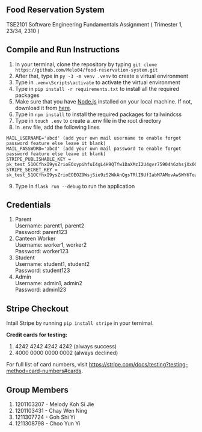 ## __Food Reservation System__
TSE2101 Software Engineering Fundamentals Assignment ( Trimester 1, 23/34, 2310 )

## __Compile and Run Instructions__
1. In your terminal, clone the repository by typing ```git clone https://github.com/Melo04/food-reservation-system.git```
2. After that, type in ```py -3 -m venv .venv``` to create a virtual environment
3. Type in ```.venv\Scripts\activate``` to activate the virtual environment
4. Type in ```pip install -r requirements.txt``` to install all the required packages
5. Make sure that you have [Node.js](https://nodejs.org) installed on your local machine. If not, download it from [here](https://nodejs.org/en/download/).
6. Type in ```npm install``` to install the required packages for tailwindcss
7. Type in ```touch .env``` to create a .env file in the root directory
8. In .env file, add the following lines
```
MAIL_USERNAME='abcd' (add your own mail username to enable forgot password feature else leave it blank)
MAIL_PASSWORD='abcd' (add your own mail password to enable forgot password feature else leave it blank)
STRIPE_PUBLISHABLE_KEY = pk_test_51OCfhxI9ysZrioEOxypihfuI4gL4H9QTfw1DaXMzI2U4gvr75904h6zhsjXx0QjqChZtaL60idisv9QOckZzmijW00PFlHe8DW
STRIPE_SECRET_KEY = sk_test_51OCfhxI9ysZrioEOEOZ9WsjSie9zS2WkAnQgsTRlI9UfIabM7AMovAwSWY6Toz8IWXvXyJKc4g2dTs5Fcf6H63ZJ002lOFU2MP
```
9. Type in ```flask run --debug``` to run the application

## __Credentials__
1. Parent <br>
    Username: parent1, parent2 <br>
    Password: parent123
2. Canteen Worker <br>
    Username: worker1, worker2 <br>
    Password: worker123
3. Student <br>
    Username: student1, student2 <br>
    Password: student123
4. Admin <br>
    Username: admin1, admin2 <br>
    Password: admin123

## __Stripe Checkout__
Intall Stripe by running ```pip install stripe``` in your ternimal.

__Credit cards for testing:__
1. 4242 4242 4242 4242 (always success)
2. 4000 0000 0000 0002 (always declined)

For full list of card numbers, visit https://stripe.com/docs/testing?testing-method=card-numbers#cards.

## __Group Members__
1. 1201103207 - Melody Koh Si Jie
2. 1201103431 - Chay Wen Ning
3. 1211307724 - Goh Shi Yi
4. 1211308798 - Choo Yun Yi